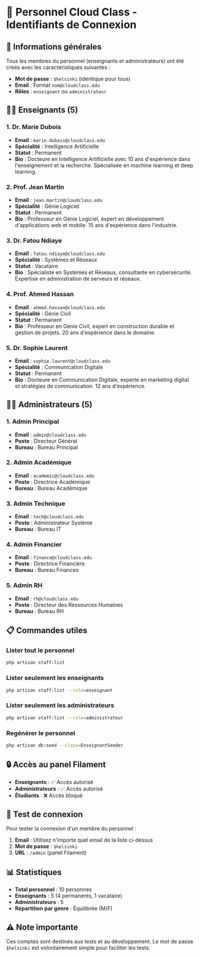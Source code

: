 # 👥 Personnel Cloud Class - Identifiants de Connexion

## 🔐 Informations générales

Tous les membres du personnel (enseignants et administrateurs) ont été créés avec les caractéristiques suivantes :
- **Mot de passe** : `$helsinki` (identique pour tous)
- **Email** : Format `nom@cloudclass.edu`
- **Rôles** : `enseignant` ou `administrateur`

## 👨‍🏫 Enseignants (5)

### 1. Dr. Marie Dubois
- **Email** : `marie.dubois@cloudclass.edu`
- **Spécialité** : Intelligence Artificielle
- **Statut** : Permanent
- **Bio** : Docteure en Intelligence Artificielle avec 10 ans d'expérience dans l'enseignement et la recherche. Spécialisée en machine learning et deep learning.

### 2. Prof. Jean Martin
- **Email** : `jean.martin@cloudclass.edu`
- **Spécialité** : Génie Logiciel
- **Statut** : Permanent
- **Bio** : Professeur en Génie Logiciel, expert en développement d'applications web et mobile. 15 ans d'expérience dans l'industrie.

### 3. Dr. Fatou Ndiaye
- **Email** : `fatou.ndiaye@cloudclass.edu`
- **Spécialité** : Systèmes et Réseaux
- **Statut** : Vacataire
- **Bio** : Spécialiste en Systèmes et Réseaux, consultante en cybersécurité. Expertise en administration de serveurs et réseaux.

### 4. Prof. Ahmed Hassan
- **Email** : `ahmed.hassan@cloudclass.edu`
- **Spécialité** : Génie Civil
- **Statut** : Permanent
- **Bio** : Professeur en Génie Civil, expert en construction durable et gestion de projets. 20 ans d'expérience dans le domaine.

### 5. Dr. Sophie Laurent
- **Email** : `sophie.laurent@cloudclass.edu`
- **Spécialité** : Communication Digitale
- **Statut** : Permanent
- **Bio** : Docteure en Communication Digitale, experte en marketing digital et stratégies de communication. 12 ans d'expérience.

## 👨‍💼 Administrateurs (5)

### 1. Admin Principal
- **Email** : `admin@cloudclass.edu`
- **Poste** : Directeur Général
- **Bureau** : Bureau Principal

### 2. Admin Académique
- **Email** : `academic@cloudclass.edu`
- **Poste** : Directrice Académique
- **Bureau** : Bureau Académique

### 3. Admin Technique
- **Email** : `tech@cloudclass.edu`
- **Poste** : Administrateur Système
- **Bureau** : Bureau IT

### 4. Admin Financier
- **Email** : `finance@cloudclass.edu`
- **Poste** : Directrice Financière
- **Bureau** : Bureau Finances

### 5. Admin RH
- **Email** : `rh@cloudclass.edu`
- **Poste** : Directeur des Ressources Humaines
- **Bureau** : Bureau RH

## 📋 Commandes utiles

### Lister tout le personnel
```bash
php artisan staff:list
```

### Lister seulement les enseignants
```bash
php artisan staff:list --role=enseignant
```

### Lister seulement les administrateurs
```bash
php artisan staff:list --role=administrateur
```

### Regénérer le personnel
```bash
php artisan db:seed --class=EnseignantSeeder
```

## 🔒 Accès au panel Filament

- **Enseignants** : ✅ Accès autorisé
- **Administrateurs** : ✅ Accès autorisé
- **Étudiants** : ❌ Accès bloqué

## 🧪 Test de connexion

Pour tester la connexion d'un membre du personnel :
1. **Email** : Utilisez n'importe quel email de la liste ci-dessus
2. **Mot de passe** : `$helsinki`
3. **URL** : `/admin` (panel Filament)

## 📊 Statistiques

- **Total personnel** : 10 personnes
- **Enseignants** : 5 (4 permanents, 1 vacataire)
- **Administrateurs** : 5
- **Répartition par genre** : Équilibrée (M/F)

## ⚠️ Note importante

Ces comptes sont destinés aux tests et au développement. Le mot de passe `$helsinki` est volontairement simple pour faciliter les tests.
